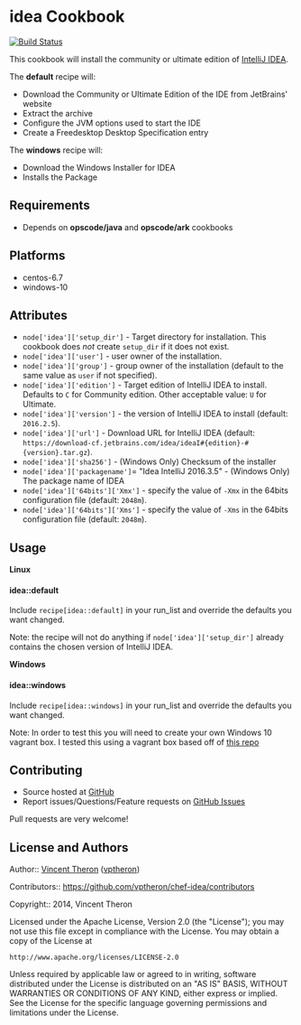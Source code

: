 idea Cookbook
=============

[![Build Status](https://travis-ci.org/vptheron/chef-idea.svg?branch=master)](https://travis-ci.org/vptheron/chef-idea)

This cookbook will install the community or ultimate edition of [IntelliJ IDEA](http://www.jetbrains.com/idea/).

The **default** recipe will:

* Download the Community or Ultimate Edition of the IDE from JetBrains' website
* Extract the archive
* Configure the JVM options used to start the IDE
* Create a Freedesktop Desktop Specification entry

The **windows** recipe will: 
* Download the Windows Installer for IDEA
* Installs the Package

Requirements
------------

* Depends on **opscode/java** and **opscode/ark** cookbooks

Platforms 
------------
* centos-6.7
* windows-10

Attributes
----------
 
* `node['idea']['setup_dir']` - Target directory for installation. This cookbook does *not* create `setup_dir` if it does not exist.
* `node['idea']['user']` - user owner of the installation.
* `node['idea']['group']` - group owner of the installation (default to the same value as `user` if not specified).
* `node['idea']['edition']` - Target edition of IntelliJ IDEA to install. Defaults to `C` for Community edition. Other acceptable value: `U` for Ultimate.
* `node['idea']['version']` - the version of IntelliJ IDEA to install (default: `2016.2.5`).
* `node['idea']['url']` - Download URL for IntelliJ IDEA (default: `https://download-cf.jetbrains.com/idea/ideaI#{edition}-#{version}.tar.gz`).
* `node['idea']['sha256']` - (Windows Only) Checksum of the installer
* `node['idea']['packagename']`= "Idea IntelliJ 2016.3.5" - (Windows Only) The package name of IDEA 
* `node['idea']['64bits']['Xmx']` - specify the value of `-Xmx` in the 64bits configuration file (default: `2048m`).
* `node['idea']['64bits']['Xms']` - specify the value of `-Xms` in the 64bits configuration file (default: `2048m`).

Usage
-----
**Linux**
#### idea::default

Include `recipe[idea::default]` in your run_list and override the defaults you want changed.

Note: the recipe will not do anything if `node['idea']['setup_dir']` already contains the chosen version of IntelliJ IDEA.

**Windows**
#### idea::windows
Include `recipe[idea::windows]` in your run_list and override the defaults you want changed.

Note: In order to test this you will need to create your own Windows 10 vagrant box. I tested this using a vagrant box based off of [this repo](https://github.com/joefitzgerald/packer-windows.git)

Contributing
------------

* Source hosted at [GitHub](https://github.com/vptheron/chef-idea)
* Report issues/Questions/Feature requests on [GitHub Issues](https://github.com/vptheron/chef-idea/issues)

Pull requests are very welcome!

License and Authors
-------------------
Author:: [Vincent Theron](https://github.com/vptheron) ([vptheron](mailto:vptheron@gmail.com))

Contributors:: https://github.com/vptheron/chef-idea/contributors

Copyright:: 2014, Vincent Theron

Licensed under the Apache License, Version 2.0 (the "License");
you may not use this file except in compliance with the License.
You may obtain a copy of the License at

    http://www.apache.org/licenses/LICENSE-2.0

Unless required by applicable law or agreed to in writing, software
distributed under the License is distributed on an "AS IS" BASIS,
WITHOUT WARRANTIES OR CONDITIONS OF ANY KIND, either express or implied.
See the License for the specific language governing permissions and
limitations under the License.
